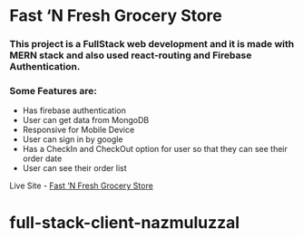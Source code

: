 # Fast ‘N Fresh Grocery Store

### This project is a FullStack web development and it is made with MERN stack and also used react-routing and Firebase Authentication.

### Some Features are:

- Has firebase authentication
- User can get data from MongoDB
- Responsive for Mobile Device
- User can sign in by google
- Has a CheckIn and CheckOut option for user so that they can see their order date
- User can see their order list

Live Site - [Fast ‘N Fresh Grocery Store](https://grocery-shop-auth.web.app/)

# full-stack-client-nazmuluzzal
